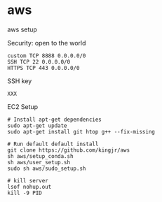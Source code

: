 # aws
aws setup

Security: open to the world

```
custom TCP 8888 0.0.0.0/0
SSH TCP 22 0.0.0.0/0
HTTPS TCP 443 0.0.0.0/0
```

SSH key

```
XXX
```

EC2 Setup

```
# Install apt-get dependencies
sudo apt-get update
sudo apt-get install git htop g++ --fix-missing

# Run default default install
git clone https://github.com/kingjr/aws
sh aws/setup_conda.sh
sh aws/user_setup.sh
sudo sh aws/sudo_setup.sh

# kill server
lsof nohup.out
kill -9 PID
```
